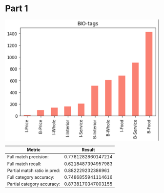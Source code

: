 # Part 1

<img src="images/pos_distr.png" alt="pos_distr" width="600"/>

| Metric                       | Result             |
|------------------------------|--------------------|
| Full match precision:        | 0.7781282860147214 |
| Full match recall:           | 0.6218487394957983 |
| Partial match ratio in pred: | 0.882229232386961  |
| Full category accuracy:      | 0.7486855941114616 |
| Partial category accuracy:   | 0.8738170347003155 |
